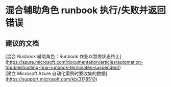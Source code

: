 
<properties
    pageTitle="hybrid worker runbook execution/fails with error"
    description="32501543HybridWorkerRunbookExe"
    service="microsoft.automation"
    resource="automationaccounts"
    authors="adoyle"
    displayorder=""
    selfHelpType="generic"
    supportTopicIds="32501543"
    resourceTags=""
    productPesIds="15607"
    cloudEnvironments="public"
/>


# 混合辅助角色 runbook 执行/失败并返回错误


## **建议的文档**
[混合 Runbook 辅助角色：Runbook 作业以暂停状态终止] (https://azure.microsoft.com/documentation/articles/automation-troubleshooting-hrw-runbook-terminates-suspended/) <br>
[建立 Microsoft Azure 自动化案例时要收集的数据] (https://support.microsoft.com/kb/3178510)


<!--HONumber=Aug16_HO3-->


